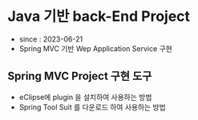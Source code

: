 # Java 기반 back-End Project
- since : 2023-06-21
- Spring MVC 기반 Wep Application Service 구현

## Spring MVC Project 구현 도구
- eClipse에 plugin 을 설치하여 사용하는 방법
- Spring Tool Suit 를 다운로드 하여 사용하는 방법
